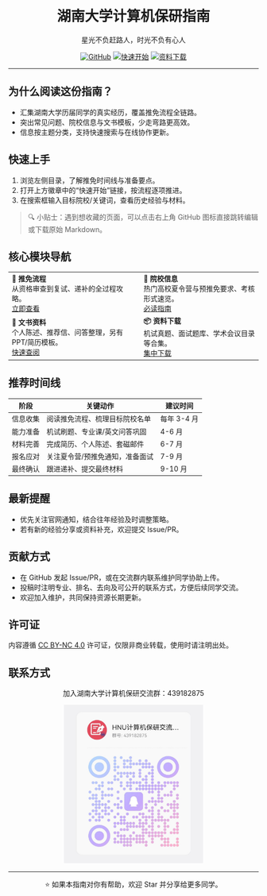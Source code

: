 <div align="center">
  <h1>湖南大学计算机保研指南</h1>
  <p>星光不负赶路人，时光不负有心人</p>
  <p>
    <a href="https://github.com/cab/HNU-CS-BAOYAN"><img src="https://img.shields.io/badge/GitHub-项目仓库-24292e?style=flat-square&logo=github" alt="GitHub"></a>
    <a href="guide/tui-mian-liu-cheng.md"><img src="https://img.shields.io/badge/快速开始-推免流程-2c974b?style=flat-square" alt="快速开始"></a>
    <a href="other/README.md"><img src="https://img.shields.io/badge/资料下载-持续更新-d97706?style=flat-square" alt="资料下载"></a>
  </p>
</div>

---

## 为什么阅读这份指南？
- 汇集湖南大学历届同学的真实经历，覆盖推免流程全链路。
- 突出常见问题、院校信息与文书模板，少走弯路更高效。
- 信息按主题分类，支持快速搜索与在线协作更新。

## 快速上手
1. 浏览左侧目录，了解推免时间线与准备要点。
2. 打开上方徽章中的“快速开始”链接，按流程逐项推进。
3. 在搜索框输入目标院校/关键词，查看历史经验与材料。

> 🔍 小贴士：遇到想收藏的页面，可以点击右上角 GitHub 图标直接跳转编辑或下载原始 Markdown。

## 核心模块导航
<table>
  <tr>
    <td><strong>🚀 推免流程</strong><br>从资格审查到复试、递补的全过程攻略。<br><a href="guide/tui-mian-liu-cheng.md">立即查看</a></td>
    <td><strong>🏫 院校信息</strong><br>热门高校夏令营与预推免要求、考核形式速览。<br><a href="universities/bi-du.md">必读指南</a></td>
  </tr>
  <tr>
    <td><strong>📝 文书资料</strong><br>个人陈述、推荐信、问答整理，另有 PPT/简历模板。<br><a href="doc/wen-shu-zhun-bei.md">快速查阅</a></td>
    <td><strong>📦 资料下载</strong><br>机试真题、面试题库、学术会议目录等合集。<br><a href="other/README.md">集中下载</a></td>
  </tr>
</table>

## 推荐时间线
| 阶段 | 关键动作 | 建议时间 |
| --- | --- | --- |
| 信息收集 | 阅读推免流程、梳理目标院校名单 | 每年 3-4 月 |
| 能力准备 | 机试刷题、专业课/英文问答巩固 | 4-6 月 |
| 材料完善 | 完成简历、个人陈述、套磁邮件 | 6-7 月 |
| 报名应对 | 关注夏令营/预推免通知，准备面试 | 7-9 月 |
| 最终确认 | 跟进递补、提交最终材料 | 9-10 月 |

## 最新提醒
- 优先关注官网通知，结合往年经验及时调整策略。
- 若有新的经验分享或资料补充，欢迎提交 Issue/PR。

## 贡献方式
- 在 GitHub 发起 Issue/PR，或在交流群内联系维护同学协助上传。
- 投稿时注明专业、排名、去向及可公开的联系方式，方便后续同学交流。
- 欢迎加入维护，共同保持资源长期更新。

## 许可证
内容遵循 [CC BY-NC 4.0](https://creativecommons.org/licenses/by-nc/4.0/) 许可证，仅限非商业转载，使用时请注明出处。

## 联系方式
<div align="center">
  <p>加入湖南大学计算机保研交流群：439182875</p>
  <img src="assets/RedGroup.jpg" alt="QQ群二维码" width="280">
</div>

---

<div align="center">
  <p>⭐ 如果本指南对你有帮助，欢迎 Star 并分享给更多同学。</p>
</div>
